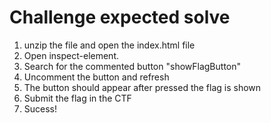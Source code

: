 # Challenge expected solve
1. unzip the file and open the index.html file 
2. Open inspect-element.
3. Search for the commented button "showFlagButton"
4. Uncomment the button and refresh
6. The button should appear after pressed the flag is shown
7. Submit the flag in the CTF
8. Sucess!
